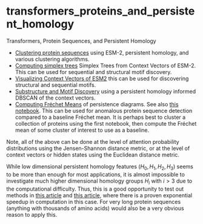 # transformers_proteins_and_persistent_homology
Transformers, Protein Sequences, and Persistent Homology

- [Clustering protein sequences](https://github.com/Amelie-Schreiber/transformers_proteins_and_persistent_homology/blob/main/esm_2_clustering.ipynb) using ESM-2, persistent homology, and various clustering algorithms.
- [Computing simplex trees](https://github.com/Amelie-Schreiber/transformers_proteins_and_persistent_homology/blob/main/simplex_trees_esm2.ipynb) Simplex Trees from Context Vectors of ESM-2. This can be used for sequential and structural motif discovery. 
- [Visualizing Context Vectors of ESM2](https://github.com/Amelie-Schreiber/transformers_proteins_and_persistent_homology/blob/main/esm_2_visualization.ipynb) this can be used for discovering structural and sequential motifs.
- [Substructure and Motif Discovery](https://github.com/Amelie-Schreiber/transformers_proteins_and_persistent_homology/blob/main/extracting_motifs_esm_2.ipynb) using a persistent homology informed DBSCAN of the context vectors.
- [Computing Fréchet Means](https://github.com/Amelie-Schreiber/transformers_proteins_and_persistent_homology/blob/main/frechet_mean_ph_diagrams_esm_2.ipynb) of persistence diagrams. See also [this notebook](https://github.com/Amelie-Schreiber/transformers_proteins_and_persistent_homology/blob/main/frechet_mean_esm_2_v2.ipynb). This can be used for anomalous protein sequence detection compared to a baseline Fréchet mean. It is perhaps best to cluster a collection of proteins using the first notebook, then compute the Fréchet mean of some cluster of interest to use as a baseline.

Note, all of the above can be done at the level of attention probability distributions using the Jensen-Shannon distance metric, or at the level of context vectors or hidden states using the Euclidean distance metric. 

While low dimensional persistent homology features $(H_0, H_1, H_2, H_3)$ seems to be more than enough for most applications, it is almost impossible to investigate much higher dimensional homology groups $H_i$ with $i > 3$ due to the computational difficulty. Thus, this is a good opportunity to test out methods in [this article](https://dspace.mit.edu/bitstream/handle/1721.1/101739/Lloyd-2016-Quantum%20Algorithms.pdf;sequence=1) and [this article](https://quantum-journal.org/papers/q-2022-12-07-873/pdf/), where there is a proven exponential speedup in computation in this case. For very long protein sequences (anything with thousands of amino acids) would also be a very obvious reason to apply this.  
